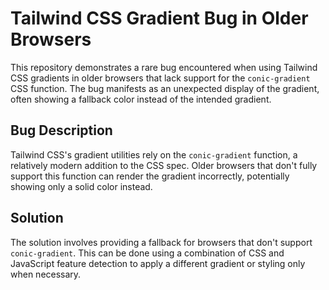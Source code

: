 # Tailwind CSS Gradient Bug in Older Browsers

This repository demonstrates a rare bug encountered when using Tailwind CSS gradients in older browsers that lack support for the `conic-gradient` CSS function. The bug manifests as an unexpected display of the gradient, often showing a fallback color instead of the intended gradient.

## Bug Description

Tailwind CSS's gradient utilities rely on the `conic-gradient` function, a relatively modern addition to the CSS spec. Older browsers that don't fully support this function can render the gradient incorrectly, potentially showing only a solid color instead.

## Solution

The solution involves providing a fallback for browsers that don't support `conic-gradient`.  This can be done using a combination of CSS and JavaScript feature detection to apply a different gradient or styling only when necessary.